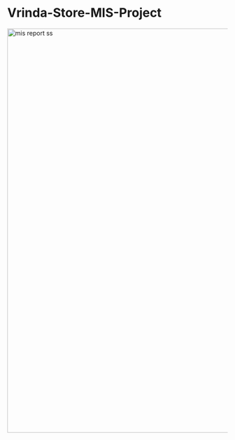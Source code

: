 # Vrinda-Store-MIS-Project
<img width="926" alt="mis report ss" src="https://github.com/user-attachments/assets/016d6887-55a5-4e4c-90ed-061357bea6dd">

